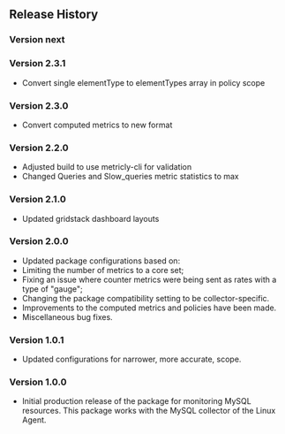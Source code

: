 ## Release History

### Version next

### Version 2.3.1

* Convert single elementType to elementTypes array in policy scope

### Version 2.3.0

* Convert computed metrics to new format

### Version 2.2.0

* Adjusted build to use metricly-cli for validation
* Changed Queries and Slow_queries metric statistics to max

### Version 2.1.0

* Updated gridstack dashboard layouts

### Version 2.0.0

* Updated package configurations based on:
* Limiting the number of metrics to a core set;
* Fixing an issue where counter metrics were being sent as rates with a type of "gauge";
* Changing the package compatibility setting to be collector-specific.
* Improvements to the computed metrics and policies have been made.
* Miscellaneous bug fixes.

### Version 1.0.1

* Updated configurations for narrower, more accurate, scope.

### Version 1.0.0

* Initial production release of the package for monitoring MySQL resources.  This package works with the MySQL collector of the Linux Agent.

